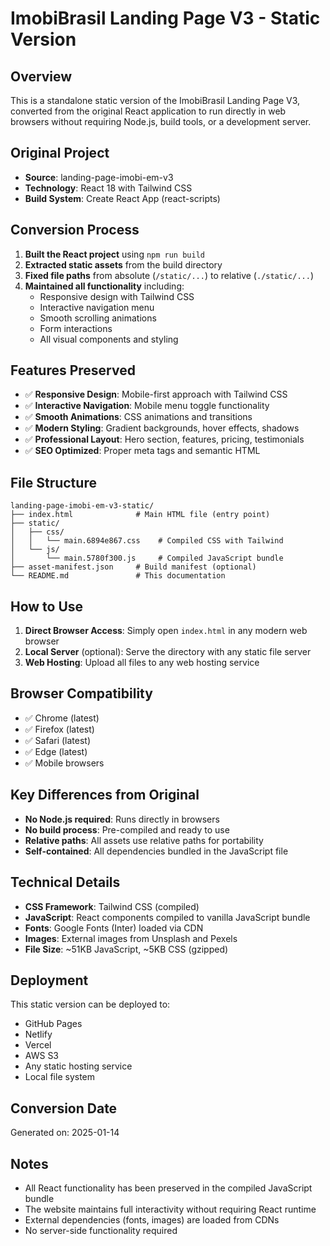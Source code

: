 # ImobiBrasil Landing Page V3 - Static Version

## Overview
This is a standalone static version of the ImobiBrasil Landing Page V3, converted from the original React application to run directly in web browsers without requiring Node.js, build tools, or a development server.

## Original Project
- **Source**: landing-page-imobi-em-v3
- **Technology**: React 18 with Tailwind CSS
- **Build System**: Create React App (react-scripts)

## Conversion Process
1. **Built the React project** using `npm run build`
2. **Extracted static assets** from the build directory
3. **Fixed file paths** from absolute (`/static/...`) to relative (`./static/...`)
4. **Maintained all functionality** including:
   - Responsive design with Tailwind CSS
   - Interactive navigation menu
   - Smooth scrolling animations
   - Form interactions
   - All visual components and styling

## Features Preserved
- ✅ **Responsive Design**: Mobile-first approach with Tailwind CSS
- ✅ **Interactive Navigation**: Mobile menu toggle functionality
- ✅ **Smooth Animations**: CSS animations and transitions
- ✅ **Modern Styling**: Gradient backgrounds, hover effects, shadows
- ✅ **Professional Layout**: Hero section, features, pricing, testimonials
- ✅ **SEO Optimized**: Proper meta tags and semantic HTML

## File Structure
```
landing-page-imobi-em-v3-static/
├── index.html              # Main HTML file (entry point)
├── static/
│   ├── css/
│   │   └── main.6894e867.css    # Compiled CSS with Tailwind
│   └── js/
│       └── main.5780f300.js     # Compiled JavaScript bundle
├── asset-manifest.json     # Build manifest (optional)
└── README.md               # This documentation
```

## How to Use
1. **Direct Browser Access**: Simply open `index.html` in any modern web browser
2. **Local Server** (optional): Serve the directory with any static file server
3. **Web Hosting**: Upload all files to any web hosting service

## Browser Compatibility
- ✅ Chrome (latest)
- ✅ Firefox (latest)
- ✅ Safari (latest)
- ✅ Edge (latest)
- ✅ Mobile browsers

## Key Differences from Original
- **No Node.js required**: Runs directly in browsers
- **No build process**: Pre-compiled and ready to use
- **Relative paths**: All assets use relative paths for portability
- **Self-contained**: All dependencies bundled in the JavaScript file

## Technical Details
- **CSS Framework**: Tailwind CSS (compiled)
- **JavaScript**: React components compiled to vanilla JavaScript bundle
- **Fonts**: Google Fonts (Inter) loaded via CDN
- **Images**: External images from Unsplash and Pexels
- **File Size**: ~51KB JavaScript, ~5KB CSS (gzipped)

## Deployment
This static version can be deployed to:
- GitHub Pages
- Netlify
- Vercel
- AWS S3
- Any static hosting service
- Local file system

## Conversion Date
Generated on: 2025-01-14

## Notes
- All React functionality has been preserved in the compiled JavaScript bundle
- The website maintains full interactivity without requiring React runtime
- External dependencies (fonts, images) are loaded from CDNs
- No server-side functionality required
